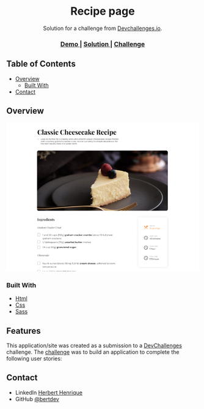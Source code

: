 <!-- Please update value in the {}  -->

<h1 align="center">Recipe page</h1>

<div align="center">
   Solution for a challenge from  <a href="http://devchallenges.io" target="_blank">Devchallenges.io</a>.
</div>

<div align="center">
  <h3>
    <a href="https://bertdev.github.io/devchallenges-recipe-page/">
      Demo
    </a>
    <span> | </span>
    <a href="https://github.com/bertdev/devchallenges-recipe-page/">
      Solution
    </a>
    <span> | </span>
    <a href="https://devchallenges.io/challenges/OEKdUZ6xs0h99C38XVht">
      Challenge
    </a>
  </h3>
</div>

<!-- TABLE OF CONTENTS -->

## Table of Contents

- [Overview](#overview)
  - [Built With](#built-with)
- [Contact](#contact)

<!-- OVERVIEW -->

## Overview

![screenshot](https://raw.githubusercontent.com/bertdev/devchallenges-recipe-page/master/src/images/demo/Screenshot%202021-10-15%20at%2020-15-24%20Figma.png)


### Built With

<!-- This section should list any major frameworks that you built your project using. Here are a few examples.-->
- [Html](https://www.w3schools.com/html/)
- [Css](https://www.w3schools.com/css/)
- [Sass](https://sass-lang.com/)



## Features

<!-- List the features of your application or follow the template. Don't share the figma file here :) -->

This application/site was created as a submission to a [DevChallenges](https://devchallenges.io/challenges) challenge. The [challenge](https://devchallenges.io/challenges/OEKdUZ6xs0h99C38XVht) was to build an application to complete the following user stories:

## Contact

- LinkedIn [Herbert Henrique](https://www.linkedin.com/in/herbert-henrique/)
- GitHub [@bertdev](https://github.com/bertdev)
